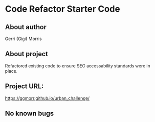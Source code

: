 # Code Refactor Starter Code
## About author
Gerri (Gigi) Morris

## About project
Refactored existing code to ensure SEO accessability standards were in place.

## Project URL:
https://ggmorr.github.io/urban_challenge/

## No known bugs

